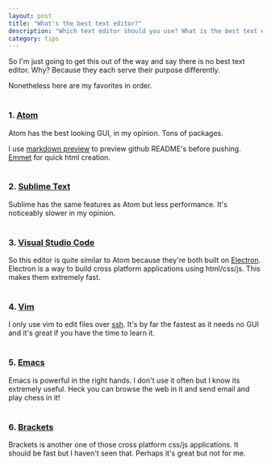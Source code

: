 ```yaml
---
layout: post
title: "What's the best text editor?"
description: "Which text editor should you use? What is the best text editor? Atom, Brackets, Vim, Emacs."
category: tips
---
```


So I'm just going to get this out of the way and say there is no best text editor. Why? Because they
each serve their purpose differently.

Nonetheless here are my favorites in order.
<br>
<br>

### 1. [Atom](https://atom.io/)
Atom has the best looking GUI, in my opinion. Tons of packages.

I use [markdown preview](https://github.com/atom/markdown-preview) to preview github README's before pushing. [Emmet](https://github.com/atom/markdown-preview) for quick html creation.
<br>
<br>

### 2. [Sublime Text](https://www.sublimetext.com/)
Sublime has the same features as Atom but less performance. It's noticeably slower in my opinion.
<br>
<br>

### 3. [Visual Studio Code](https://code.visualstudio.com/)
So this editor is quite similar to Atom because they're both built on [Electron](http://electron.atom.io/). Electron is
a way to build cross platform applications using html/css/js. This makes them extremely fast.
<br>
<br>

### 4. [Vim](http://www.vim.org/)
I only use vim to edit files over [ssh](https://en.wikipedia.org/wiki/Secure_Shell). It's by far the fastest as it needs no GUI and it's great if you have the time to learn it.
<br>
<br>

### 5. [Emacs](https://www.gnu.org/software/emacs/)
Emacs is powerful in the right hands. I don't use it often but I know its extremely useful. Heck you can browse the web in it and send email and play chess in it!
<br>
<br>

### 6. [Brackets](http://brackets.io/)
Brackets is another one of those cross platform css/js applications. It should be fast but I haven't seen that. Perhaps it's great but not for me.
